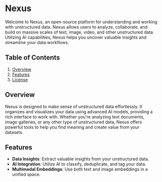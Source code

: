 # Nexus

Welcome to Nexus, an open-source platform for understanding and working with unstructured data. Nexus allows users to analyze, collaborate, and build on massive scales of text, image, video, and other unstructured data. Utilizing AI capabilities, Nexus helps you uncover valuable insights and streamline your data workflows.

## Table of Contents

1. [Overview](#overview)
2. [Features](#features)
3. [License](#license)

## Overview

Nexus is designed to make sense of unstructured data effortlessly. It organizes and visualizes your data using advanced AI models, providing a rich interface to work with. Whether you're analyzing text documents, image galleries, or any other type of unstructured data, Nexus offers powerful tools to help you find meaning and create value from your datasets.


## Features

- **Data Insights**: Extract valuable insights from your unstructured data.
- **AI Integration**: Utilize AI to classify, deduplicate, and tag your data.
- **Multimodal Embeddings**: Use both text and image embeddings in a unified space.
